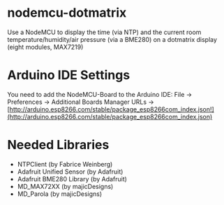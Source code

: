 # nodemcu-dotmatrix
Use a NodeMCU to display the time (via NTP) and the current room temperature/humidity/air pressure (via a BME280) on a dotmatrix display (eight modules, MAX7219)

# Arduino IDE Settings
You need to add the NodeMCU-Board to the Arduino IDE:
File -> Preferences -> Additional Boards Manager URLs -> [http://arduino.esp8266.com/stable/package_esp8266com_index.json!](http://arduino.esp8266.com/stable/package_esp8266com_index.json)

# Needed Libraries
* NTPClient (by Fabrice Weinberg)
* Adafruit Unified Sensor (by Adafruit)
* Adafruit BME280 Library (by Adafruit)
* MD_MAX72XX (by majicDesigns)
* MD_Parola (by majicDesigns)
